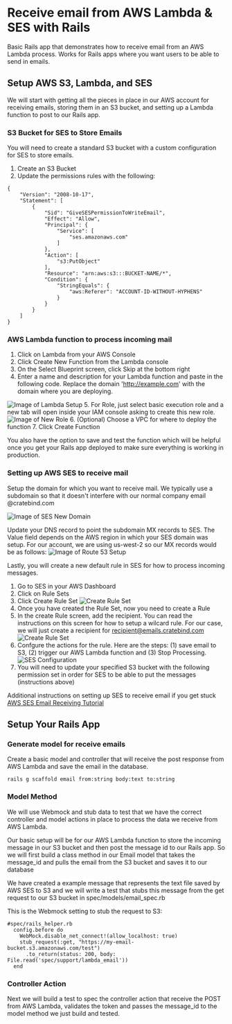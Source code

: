 # Receive email from AWS Lambda & SES with Rails

Basic Rails app that demonstrates how to receive email from an AWS Lambda process.  Works for Rails apps where you want users to be able to send in emails.

## Setup AWS S3, Lambda, and SES
We will start with getting all the pieces in place in our AWS account for receiving emails, storing them in an S3 bucket, and setting up a Lambda function to post to our Rails app.

### S3 Bucket for SES to Store Emails
You will need to create a standard S3 bucket with a custom configuration for SES to store emails.

1. Create an S3 Bucket
2. Update the permissions rules with the following:
```
{
    "Version": "2008-10-17",
    "Statement": [
        {
            "Sid": "GiveSESPermissionToWriteEmail",
            "Effect": "Allow",
            "Principal": {
                "Service": [
                    "ses.amazonaws.com"
                ]
            },
            "Action": [
                "s3:PutObject"
            ],
            "Resource": "arn:aws:s3:::BUCKET-NAME/*",
            "Condition": {
                "StringEquals": {
                    "aws:Referer": "ACCOUNT-ID-WITHOUT-HYPHENS"
                }
            }
        }
    ]
}
```

### AWS Lambda function to process incoming mail

1. Click on Lambda from your AWS Console
2. Click Create New Function from the Lambda console
3. On the Select Blueprint screen, click Skip at the bottom right
4. Enter a name and description for your Lambda function and paste in the following code.  Replace the domain 'http://example.com' with the domain where you are deploying.

![Image of Lambda Setup](tutorial/lambda_setup.png)
5. For Role, just select basic execution role and a new tab will open inside your IAM console asking to create this new role.
![Image of New Role](tutorial/new_role.png)
6. (Optional) Choose a VPC for where to deploy the function
7. Click Create Function

You also have the option to save and test the function which will be helpful once you get your Rails app deployed to make sure everything is working in production.


### Setting up AWS SES to receive mail

Setup the domain for which you want to receive mail.  We typically use a subdomain so that it doesn't interfere with our normal company email @cratebind.com

![Image of SES New Domain](tutorial/setup_ses_domain_cb.png)
   

Update your DNS record to point the subdomain MX records to SES.  The Value field depends on the AWS region in which your SES domain was setup.  For our account, we are using us-west-2 so our MX records would be as follows:
![Image of Route 53 Setup](tutorial/route53_setup.png)

Lastly, you will create a new default rule in SES for how to process incoming messages.

1. Go to SES in your AWS Dashboard
2. Click on Rule Sets
3. Click Create Rule Set
![Create Rule Set](tutorial/create_rule_set.png)
4. Once you have created the Rule Set, now you need to create a Rule
5. In the create Rule screen, add the recipient.  You can read the instructions on this screen for how to setup a wilcard rule.  For our case, we will just create a recipient for recipient@emails.cratebind.com
![Create Rule Set](tutorial/create_recipient.png)
6. Confgure the actions for the rule.  Here are the steps: (1) save email to S3, (2) trigger our AWS Lambda function and (3) Stop Processing.
![SES Configuration](tutorial/ses_config.png)
7. You will need to update your specified S3 bucket with the following permission set in order for SES to be able to put the messages (instructions above)

Additional instructions on setting up SES to receive email if you get stuck [AWS SES Email Receiving Tutorial](http://docs.aws.amazon.com/ses/latest/DeveloperGuide/receiving-email-setting-up.html)

## Setup Your Rails App

### Generate model for receive emails
Create a basic model and controller that will receive the post response from AWS Lambda and save the email in the database.

```
rails g scaffold email from:string body:text to:string
```

### Model Method
We will use Webmock and stub data to test that we have the correct controller and model actions in place to process the data we receive from AWS Lambda.

Our basic setup will be for our AWS Lambda function to store the incoming message in our S3 bucket and then post the message id to our Rails app.  So we will first build a class method in our Email model that takes the message_id and pulls the email from the S3 bucket and saves it to our database

We have created a example message that represents the text file saved by AWS SES to S3 and we will write a test that stubs this message from the get request to our S3 bucket in spec/models/email_spec.rb

This is the Webmock setting to stub the request to S3:

```
#spec/rails_helper.rb
  config.before do
    WebMock.disable_net_connect!(allow_localhost: true)
    stub_request(:get, "https://my-email-bucket.s3.amazonaws.com/test")
      .to_return(status: 200, body: File.read('spec/support/lambda_email'))
  end
```

### Controller Action
Next we will build a test to spec the controller action that receive the POST from AWS Lambda, validates the token and passes the message_id to the model method we just build and tested.